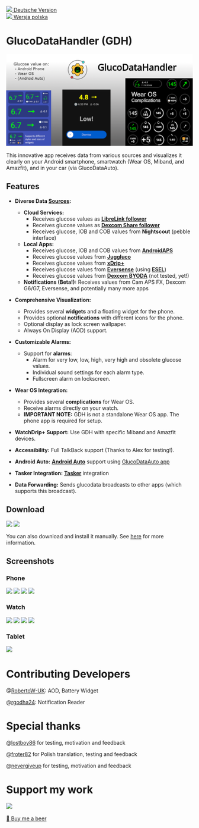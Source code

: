 [<img src='images/de.png' height=10> Deutsche Version](README_DE.md)  
[<img src='images/pl.png' height=10> Wersja polska](README_PL.md)

# GlucoDataHandler (GDH)

<img src='images/playstore/Playstore_Present_2.png'>

This innovative app receives data from various sources and visualizes it clearly on your Android smartphone, smartwatch (Wear OS, Miband, and Amazfit), and in your car (via GlucoDataAuto).

## Features

* **Diverse Data [Sources](./SOURCES.md):**
    * **Cloud Services:**
        * Receives glucose values as **[LibreLink follower](./SOURCES.md#librelink)**
        * Receives glucose values as **[Dexcom Share follower](./SOURCES.md#dexcom-share)**
        * Receives glucose, IOB and COB values from **Nightscout** (pebble interface)
    * **Local Apps:**
        * Receives glucose, IOB and COB values from **[AndroidAPS](./SOURCES.md#androidaps)**
        * Receives glucose values from **[Juggluco](./SOURCES.md#juggluco)**
        * Receives glucose values from **[xDrip+](./SOURCES.md#xdrip)**
        * Receives glucose values from **[Eversense](./SOURCES.md#eversense)** (using **[ESEL](https://github.com/BernhardRo/Esel)**)
        * Receives glucose values from **[Dexcom BYODA](./SOURCES.md#dexcom-byoda)** (not tested, yet!)
    * **Notifications (Beta!):** Receives values from Cam APS FX, Dexcom G6/G7, Eversense, and potentially many more apps

* **Comprehensive Visualization:**
    * Provides several **widgets** and a floating widget for the phone.
    * Provides optional **notifications** with different icons for the phone.
    * Optional display as lock screen wallpaper.
    * Always On Display (AOD) support.

* **Customizable Alarms:**
    * Support for **alarms**:
        * Alarm for very low, low, high, very high and obsolete glucose values.
        * Individual sound settings for each alarm type.
        * Fullscreen alarm on lockscreen.

* **Wear OS Integration:**
    * Provides several **complications** for Wear OS.
    * Receive alarms directly on your watch.
    * **IMPORTANT NOTE:** GDH is not a standalone Wear OS app. The phone app is required for setup.

* **WatchDrip+ Support:** Use GDH with specific Miband and Amazfit devices.

* **Accessibility:** Full TalkBack support (Thanks to Alex for testing!).

* **Android Auto:** **[Android Auto](https://github.com/pachi81/GlucoDataAuto/blob/main/README.md)** support using [GlucoDataAuto app](https://github.com/pachi81/GlucoDataAuto/releases)

* **Tasker Integration:** **[Tasker](./TASKER.md)** integration

* **Data Forwarding:** Sends glucodata broadcasts to other apps (which supports this broadcast).

## Download
[<img src='https://play.google.com/intl/en_us/badges/static/images/badges/en_badge_web_generic.png' height=100>](https://play.google.com/store/apps/details?id=de.michelinside.glucodatahandler) 
[<img src='https://gitlab.com/IzzyOnDroid/repo/-/raw/master/assets/IzzyOnDroid.png' height=100>](https://apt.izzysoft.de/fdroid/index/apk/de.michelinside.glucodatahandler) 

You can also download and install it manually. See [here](./INSTALLATION.md) for more information.

## Screenshots

### Phone
<img src='images/playstore/phone_main.png' width=200>  <img src='images/playstore/phone_alarm_fullscreen_notification.png' width=200>  <img src='images/playstore/phone_ps_2.png' width=200>  <img src='images/playstore/phone_widgets.png' width=200>

### Watch
<img src='images/playstore/gdh_wear.png' width=200>  <img src='images/playstore/gdh_wear_graph.png' width=200>  <img src='images/playstore/gdh_wear_notification.png' width=200>  <img src='images/playstore/gdh_wear_watchface.png' width=200> 

### Tablet
<img src='images/playstore/tablet_10.png' width=800>

# Contributing Developers
@[RobertoW-UK](https://github.com/RobertoW-UK): AOD, Battery Widget

@[rgodha24](https://github.com/rgodha24): Notification Reader

# Special thanks
@[lostboy86](https://github.com/lostboy86) for testing, motivation and feedback

@[froter82](https://github.com/froster82) for Polish translation, testing and feedback

@[nevergiveup](https://github.com/nevergiveup) for testing, motivation and feedback

# Support my work
[<img src='https://www.paypalobjects.com/webstatic/de_DE/i/de-pp-logo-100px.png'>](https://paypal.me/pachi81)

[🍺 Buy me a beer](https://www.buymeacoffee.com/pachi81)
